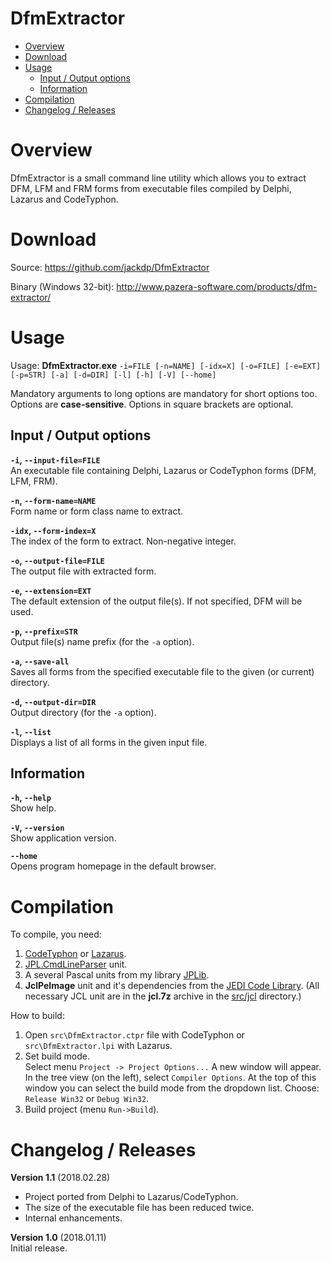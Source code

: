 # DfmExtractor 

<!-- Start Document Outline -->
* [Overview](#overview)
* [Download](#download)
* [Usage](#usage)
	* [Input / Output options](#input--output-options)
	* [Information](#information)
* [Compilation](#compilation)
* [Changelog / Releases](#changelog--releases)
<!-- End Document Outline -->

# Overview

DfmExtractor is a small command line utility which allows you to extract DFM, LFM and FRM forms from executable files compiled by Delphi, Lazarus and CodeTyphon.

# Download

Source: https://github.com/jackdp/DfmExtractor

Binary (Windows 32-bit): http://www.pazera-software.com/products/dfm-extractor/


# Usage

Usage: **DfmExtractor.exe** `-i=FILE [-n=NAME] [-idx=X] [-o=FILE] [-e=EXT] [-p=STR] [-a] [-d=DIR]
[-l] [-h] [-V] [--home]`

Mandatory arguments to long options are mandatory for short options too.  
Options are **case-sensitive**. Options in square brackets are optional.  

## Input / Output options

**`-i`, `--input-file=FILE`**  
An executable file containing Delphi, Lazarus or CodeTyphon forms (DFM, LFM, FRM).

**`-n`, `--form-name=NAME`**  
Form name or form class name to extract.

**`-idx`, `--form-index=X`**  
The index of the form to extract. Non-negative integer.

**`-o`, `--output-file=FILE`**  
The output file with extracted form.

**`-e`, `--extension=EXT`**  
The default extension of the output file(s). If not specified, DFM will be used.

**`-p`, `--prefix=STR`**  
Output file(s) name prefix (for the `-a` option).

**`-a`, `--save-all`**  
Saves all forms from the specified executable file to the given (or current) directory.

**`-d`, `--output-dir=DIR`**  
Output directory (for the `-a` option).

**`-l`, `--list`**  
Displays a list of all forms in the given input file.

## Information

**`-h`, `--help`**  
Show help.

**`-V`, `--version`**  
Show application version.

**`--home`**  
Opens program homepage in the default browser.


# Compilation

To compile, you need:
1. [CodeTyphon](http://pilotlogic.com/sitejoom/) or [Lazarus](https://www.lazarus-ide.org/).
1. [JPL.CmdLineParser](https://github.com/jackdp/JPL.CmdLineParser) unit.
1. A several Pascal units from my library [JPLib](https://github.com/jackdp/JPLib/).
1. **JclPeImage** unit and it's dependencies from the [JEDI Code Library](https://github.com/project-jedi/jcl). (All necessary JCL unit are in the **jcl.7z** archive in the [src/jcl](src/jcl) directory.)

How to build:
1. Open `src\DfmExtractor.ctpr` file with CodeTyphon or `src\DfmExtractor.lpi` with Lazarus.
1. Set build mode.  
Select menu `Project -> Project Options...` A new window will appear.
In the tree view (on the left), select `Compiler Options`.
At the top of this window you can select the build mode from the dropdown list.
Choose: `Release Win32` or `Debug Win32`.
1. Build project (menu `Run->Build`).


# Changelog / Releases

**Version 1.1** (2018.02.28)
- Project ported from Delphi to Lazarus/CodeTyphon.
- The size of the executable file has been reduced twice.
- Internal enhancements.

**Version 1.0** (2018.01.11)  
Initial release.

